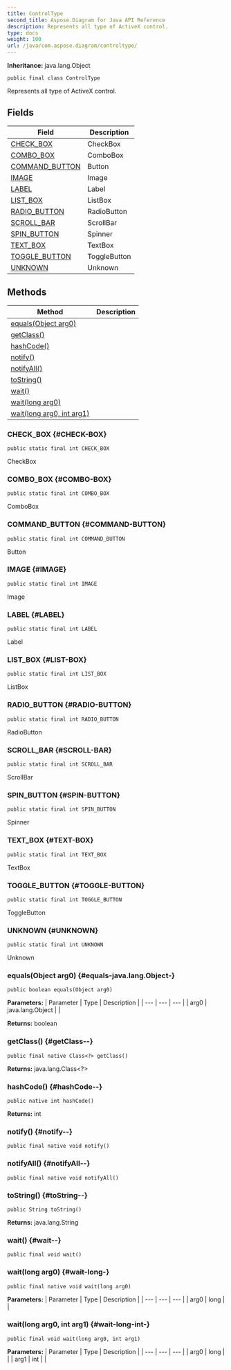 ```yaml
---
title: ControlType
second_title: Aspose.Diagram for Java API Reference
description: Represents all type of ActiveX control.
type: docs
weight: 100
url: /java/com.aspose.diagram/controltype/
---
```


**Inheritance:**
java.lang.Object
```
public final class ControlType
```

Represents all type of ActiveX control.
## Fields

| Field | Description |
| --- | --- |
| [CHECK_BOX](#CHECK-BOX) | CheckBox |
| [COMBO_BOX](#COMBO-BOX) | ComboBox |
| [COMMAND_BUTTON](#COMMAND-BUTTON) | Button |
| [IMAGE](#IMAGE) | Image |
| [LABEL](#LABEL) | Label |
| [LIST_BOX](#LIST-BOX) | ListBox |
| [RADIO_BUTTON](#RADIO-BUTTON) | RadioButton |
| [SCROLL_BAR](#SCROLL-BAR) | ScrollBar |
| [SPIN_BUTTON](#SPIN-BUTTON) | Spinner |
| [TEXT_BOX](#TEXT-BOX) | TextBox |
| [TOGGLE_BUTTON](#TOGGLE-BUTTON) | ToggleButton |
| [UNKNOWN](#UNKNOWN) | Unknown |
## Methods

| Method | Description |
| --- | --- |
| [equals(Object arg0)](#equals-java.lang.Object-) |  |
| [getClass()](#getClass--) |  |
| [hashCode()](#hashCode--) |  |
| [notify()](#notify--) |  |
| [notifyAll()](#notifyAll--) |  |
| [toString()](#toString--) |  |
| [wait()](#wait--) |  |
| [wait(long arg0)](#wait-long-) |  |
| [wait(long arg0, int arg1)](#wait-long-int-) |  |
### CHECK_BOX {#CHECK-BOX}
```
public static final int CHECK_BOX
```


CheckBox

### COMBO_BOX {#COMBO-BOX}
```
public static final int COMBO_BOX
```


ComboBox

### COMMAND_BUTTON {#COMMAND-BUTTON}
```
public static final int COMMAND_BUTTON
```


Button

### IMAGE {#IMAGE}
```
public static final int IMAGE
```


Image

### LABEL {#LABEL}
```
public static final int LABEL
```


Label

### LIST_BOX {#LIST-BOX}
```
public static final int LIST_BOX
```


ListBox

### RADIO_BUTTON {#RADIO-BUTTON}
```
public static final int RADIO_BUTTON
```


RadioButton

### SCROLL_BAR {#SCROLL-BAR}
```
public static final int SCROLL_BAR
```


ScrollBar

### SPIN_BUTTON {#SPIN-BUTTON}
```
public static final int SPIN_BUTTON
```


Spinner

### TEXT_BOX {#TEXT-BOX}
```
public static final int TEXT_BOX
```


TextBox

### TOGGLE_BUTTON {#TOGGLE-BUTTON}
```
public static final int TOGGLE_BUTTON
```


ToggleButton

### UNKNOWN {#UNKNOWN}
```
public static final int UNKNOWN
```


Unknown

### equals(Object arg0) {#equals-java.lang.Object-}
```
public boolean equals(Object arg0)
```




**Parameters:**
| Parameter | Type | Description |
| --- | --- | --- |
| arg0 | java.lang.Object |  |

**Returns:**
boolean
### getClass() {#getClass--}
```
public final native Class<?> getClass()
```




**Returns:**
java.lang.Class<?>
### hashCode() {#hashCode--}
```
public native int hashCode()
```




**Returns:**
int
### notify() {#notify--}
```
public final native void notify()
```




### notifyAll() {#notifyAll--}
```
public final native void notifyAll()
```




### toString() {#toString--}
```
public String toString()
```




**Returns:**
java.lang.String
### wait() {#wait--}
```
public final void wait()
```




### wait(long arg0) {#wait-long-}
```
public final native void wait(long arg0)
```




**Parameters:**
| Parameter | Type | Description |
| --- | --- | --- |
| arg0 | long |  |

### wait(long arg0, int arg1) {#wait-long-int-}
```
public final void wait(long arg0, int arg1)
```




**Parameters:**
| Parameter | Type | Description |
| --- | --- | --- |
| arg0 | long |  |
| arg1 | int |  |

